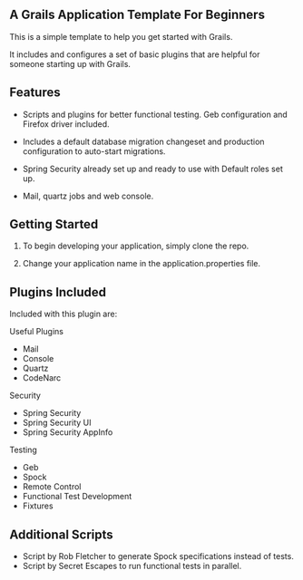 
A Grails Application Template For Beginners
-------------------------------------------

This is a simple template to help you get started with Grails.

It includes and configures a set of basic plugins that are helpful for
someone starting up with Grails.


Features
--------

* Scripts and plugins for better functional testing. Geb
  configuration and Firefox driver included. 

* Includes a default database migration changeset and production
  configuration to auto-start migrations.

* Spring Security already set up and ready to use with Default roles set
  up. 

* Mail, quartz jobs and web console.
 

Getting Started
---------------

1. To begin developing your application, simply clone the repo.

2. Change your application name in the application.properties file.  


Plugins Included
----------------

Included with this plugin are:


Useful Plugins
 * Mail 
 * Console
 * Quartz
 * CodeNarc


Security
 * Spring Security 
 * Spring Security UI 
 * Spring Security AppInfo


Testing
 * Geb
 * Spock
 * Remote Control
 * Functional Test Development
 * Fixtures


Additional Scripts
------------------
 * Script by Rob Fletcher to generate Spock specifications instead of tests.
 * Script by Secret Escapes to run functional tests in parallel.
